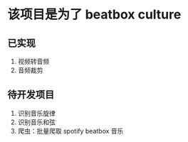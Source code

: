 # 该项目是为了 beatbox culture

## 已实现
1. 视频转音频
2. 音频裁剪

## 待开发项目
1. 识别音乐旋律
2. 识别音乐和弦
3. 爬虫：批量爬取 spotify beatbox 音乐

